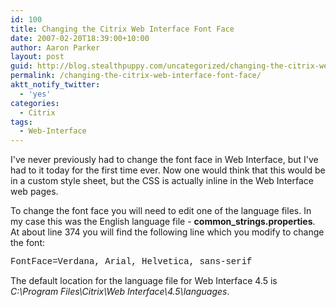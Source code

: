 ```yaml
---
id: 100
title: Changing the Citrix Web Interface Font Face
date: 2007-02-20T18:39:00+10:00
author: Aaron Parker
layout: post
guid: http://blog.stealthpuppy.com/uncategorized/changing-the-citrix-web-interface-font-face
permalink: /changing-the-citrix-web-interface-font-face/
aktt_notify_twitter:
  - 'yes'
categories:
  - Citrix
tags:
  - Web-Interface
---
```

I've never previously had to change the font face in Web Interface, but I've had to it today for the first time ever. Now one would think that this would be in a custom style sheet, but the CSS is actually inline in the Web Interface web pages.

To change the font face you will need to edit one of the language files. In my case this was the English language file - **common_strings.properties**. At about line 374 you will find the following line which you modify to change the font:

<span style="font-family: 'courier new', courier;">FontFace=Verdana, Arial, Helvetica, sans-serif</span>

The default location for the language file for Web Interface 4.5 is _C:\Program Files\Citrix\Web Interface\4.5\languages_.